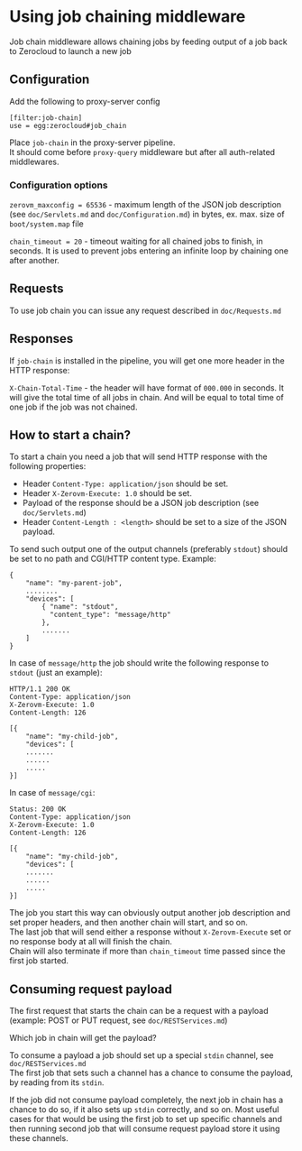 # Using job chaining middleware

Job chain middleware allows chaining jobs by feeding output of a job back to
 Zerocloud to launch a new job
 
## Configuration

Add the following to proxy-server config

    [filter:job-chain]
    use = egg:zerocloud#job_chain
    
Place `job-chain` in the proxy-server pipeline.  
It should come before `proxy-query` middleware but after all auth-related 
middlewares.

### Configuration options

`zerovm_maxconfig = 65536` - maximum length of the JSON job description (see
 `doc/Servlets.md` and `doc/Configuration.md`) in bytes, 
 ex. max. size of `boot/system.map` file

`chain_timeout = 20` - timeout waiting for all chained jobs to finish, 
in seconds. It is used to prevent jobs entering an infinite loop by chaining
 one after another.

## Requests

To use job chain you can issue any request described in `doc/Requests.md`

## Responses

If `job-chain` is installed in the pipeline, you will get one more header in 
the HTTP response:

`X-Chain-Total-Time` - the header will have format of `000.000` in seconds. 
It will give the total time of all jobs in chain. And will be equal to total
 time of one job if the job was not chained.

## How to start a chain?

To start a chain you need a job that will send HTTP response with the 
following properties:

- Header `Content-Type: application/json` should be set.
- Header `X-Zerovm-Execute: 1.0` should be set.
- Payload of the response should be a JSON job description (see 
`doc/Servlets.md`)
- Header `Content-Length : <length>` should be set to a size of the JSON 
payload.

To send such output one of the output channels (preferably `stdout`) should 
be set to no path and CGI/HTTP content type. Example:

    {
        "name": "my-parent-job",
        ........
        "devices": [
            { "name": "stdout",
              "content_type": "message/http"
            },
            .......
        ]
    }
    
In case of `message/http` the job should write the following response to 
`stdout` (just an example):

    HTTP/1.1 200 OK
    Content-Type: application/json
    X-Zerovm-Execute: 1.0
    Content-Length: 126
    
    [{
        "name": "my-child-job",
        "devices": [
        .......
        ......
        .....
    }]
    
In case of `message/cgi`:

    Status: 200 OK
    Content-Type: application/json
    X-Zerovm-Execute: 1.0
    Content-Length: 126
    
    [{
        "name": "my-child-job",
        "devices": [
        .......
        ......
        .....
    }]
    
The job you start this way can obviously output another job description and 
set proper headers, and then another chain will start, and so on.  
The last job that will send either a response without `X-Zerovm-Execute` set
 or no response body at all will finish the chain.  
Chain will also terminate if more than `chain_timeout` time passed since the
 first job started.
 
## Consuming request payload

The first request that starts the chain can be a request with a payload 
(example: POST or PUT request, see `doc/RESTServices.md`) 
 
Which job in chain will get the payload?  

To consume a payload a job should set up a special `stdin` channel, 
see `doc/RESTServices.md`  
The first job that sets such a channel has a chance to consume the payload, 
by reading from its `stdin`.

If the job did not consume payload completely, the next job in chain has a 
chance to do so, if it also sets up `stdin` correctly, and so on.
Most useful cases for that would be using the first job to set up specific 
channels and then running second job that will consume request payload store
 it using these channels.